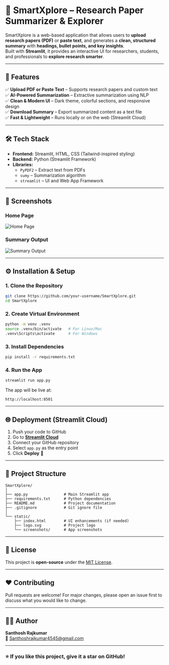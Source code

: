 # 🧠 SmartXplore – Research Paper Summarizer & Explorer

SmartXplore is a web-based application that allows users to **upload research papers (PDF)** or **paste text**, and generates a **clean, structured summary** with **headings, bullet points, and key insights**.  
Built with **Streamlit**, it provides an interactive UI for researchers, students, and professionals to **explore research smarter**.

---

## 🚀 Features
✅ **Upload PDF or Paste Text** – Supports research papers and custom text  
✅ **AI-Powered Summarization** – Extractive summarization using NLP  
✅ **Clean & Modern UI** – Dark theme, colorful sections, and responsive design  
✅ **Download Summary** – Export summarized content as a text file  
✅ **Fast & Lightweight** – Runs locally or on the web (Streamlit Cloud)  

---

## 🛠 Tech Stack
- **Frontend:** Streamlit, HTML, CSS (Tailwind-inspired styling)
- **Backend:** Python (Streamlit Framework)
- **Libraries:**  
  - `PyPDF2` – Extract text from PDFs  
  - `sumy` – Summarization algorithm  
  - `streamlit` – UI and Web App Framework  

---

## 📸 Screenshots
### **Home Page**
![Home Page](static/screenshot_home.png)

### **Summary Output**
![Summary Output](static/screenshot_summary.png)

---

## ⚙️ Installation & Setup

### **1. Clone the Repository**
```bash
git clone https://github.com/your-username/SmartXplore.git
cd SmartXplore
```

### **2. Create Virtual Environment**
```bash
python -m venv .venv
source .venv/bin/activate   # For Linux/Mac
.venv\Scripts\activate      # For Windows
```

### **3. Install Dependencies**
```bash
pip install -r requirements.txt
```

### **4. Run the App**
```bash
streamlit run app.py
```

The app will be live at:
```
http://localhost:8501
```

---

## 🌐 Deployment (Streamlit Cloud)
1. Push your code to GitHub  
2. Go to **[Streamlit Cloud](https://share.streamlit.io/)**  
3. Connect your GitHub repository  
4. Select `app.py` as the entry point  
5. Click **Deploy** 🚀  

---

## 📂 Project Structure
```
SmartXplore/
│
├── app.py                # Main Streamlit app
├── requirements.txt      # Python dependencies
├── README.md             # Project documentation
├── .gitignore            # Git ignore file
│
└── static/
    ├── index.html        # UI enhancements (if needed)
    ├── logo.svg          # Project logo
    └── screenshots/      # App screenshots
```

---

## 📜 License
This project is **open-source** under the [MIT License](LICENSE).

---

## ❤️ Contributing
Pull requests are welcome! For major changes, please open an issue first to discuss what you would like to change.

---

## 👨‍💻 Author
**Santhosh Rajkumar**  
📧 Santhoshrajkumar4545@gmail.com

---

### ⭐ If you like this project, give it a **star** on GitHub!
